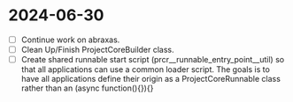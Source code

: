 # 2024-06-30
- [ ] Continue work on abraxas.
- [ ] Clean Up/Finish ProjectCoreBuilder class.
- [ ] Create shared runnable start script (prcr__runnable_entry_point__util) so that all applications can use a common loader script.  The goals is to have all applications define their origin as a ProjectCoreRunnable class rather than an (async function(){}){}
